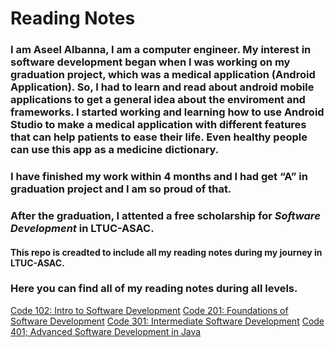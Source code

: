 # Reading Notes
### I am Aseel Albanna, I am a computer engineer. My interest in software development began when I was working on my graduation project, which was a medical application (Android Application). So, I had to learn and read about android mobile applications to get a general idea about the enviroment and frameworks. I started working and learning how to use Android Studio to make a medical application with different features that can help patients to ease their life. Even healthy people can use this app as a medicine dictionary.
### I have finished my work within 4 months and I had get “A” in graduation project and I am so proud of that. 
### After the graduation, I attented a free scholarship for ***Software Development*** in LTUC-ASAC.
#### This repo is creadted to include all my reading notes during my journey in LTUC-ASAC.
### Here you can find all of my reading notes during all levels.


[Code 102: Intro to Software Development](https://github.com/Aseel-Banna/code-101-reading-notes)
[Code 201: Foundations of Software Development](https://github.com/Aseel-Banna/code-201-reading-notes)
[Code 301: Intermediate Software Development](https://github.com/Aseel-Banna/code-301-reading-notes)
[Code 401; Advanced Software Development in Java](https://github.com/Aseel-Banna/code-401-reading-notes)
